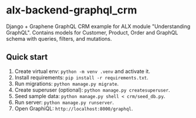 # alx-backend-graphql_crm

Django + Graphene GraphQL CRM example for ALX module "Understanding GraphQL". Contains models for Customer, Product, Order and GraphQL schema with queries, filters, and mutations.

## Quick start

1. Create virtual env: `python -m venv .venv` and activate it.
2. Install requirements: `pip install -r requirements.txt`.
3. Run migrations: `python manage.py migrate`.
4. Create superuser (optional): `python manage.py createsuperuser`.
5. Seed sample data: `python manage.py shell < crm/seed_db.py`.
6. Run server: `python manage.py runserver`.
7. Open GraphiQL: `http://localhost:8000/graphql`.
